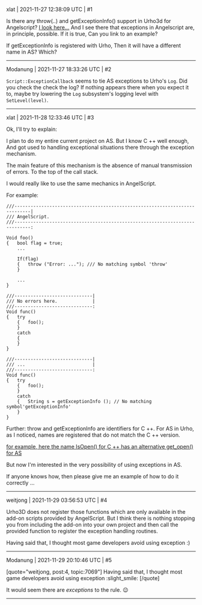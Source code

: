 xlat | 2021-11-27 12:38:09 UTC | #1

Is there any throw(..) and getExceptionInfo() support in Urho3d for Angelscript?
[I look here...](https://www.angelcode.com/angelscript/sdk/docs/manual/doc_script_stdlib_exception.html)
And I see there that exceptions in Angelscript are, in principle, possible.
If it is true,
Can you link to an example?

If getExceptionInfo is registered with Urho,
Then it will have a different name in AS? Which?

-------------------------

Modanung | 2021-11-27 18:33:26 UTC | #2

`Script::ExceptionCallback` seems to tie AS exceptions to Urho's `Log`. Did you check the check the log? If nothing appears there when you expect it to, maybe try lowering the `Log` subsystem's logging level with `SetLevel(level)`.

-------------------------

xlat | 2021-11-28 12:33:46 UTC | #3

Ok, I'll try to explain:

I plan to do my entire current project on AS.
But I know C ++ well enough,
And got used to handling exceptional situations there through the exception mechanism.

The main feature of this mechanism is the absence of manual transmission of errors.
To the top of the call stack.

I would really like to use the same mechanics in AngelScript.

For example:
```
///----------------------------------------------------------------------------|
/// AngelScript.
///----------------------------------------------------------------------------:

Void foo()
{   bool flag = true;
    ...
    
    If(flag)
    {   throw ("Error: ..."); /// No matching symbol 'throw'
    }
    
    ...
}

///-----------------------------|
/// No errors here.             |
///-----------------------------:
Void func()
{   try
    {   foo();
    }
    catch
    {
    }
}

///-----------------------------|
/// ...                         |
///-----------------------------:
Void func()
{   try
    {   foo();
    }
    catch
    {   String s = getExceptionInfo (); // No matching symbol'getExceptionInfo'
    }
}
```

Further:
throw and getExceptionInfo are identifiers for C ++.
For AS in Urho, as I noticed, names are registered that do not match the C ++ version.

[for example, here the name IsOpen() for C ++ has an alternative get_open() for AS](https://github.com/urho3d/Urho3D/blob/1.8-ALPHA/Source/Urho3D/AngelScript/IOAPI.cpp#L322)

But now I'm interested in the very possibility of using exceptions in AS.

If anyone knows how, then please give me an example of how to do it correctly ...

-------------------------

weitjong | 2021-11-29 03:56:53 UTC | #4

Urho3D does not register those functions which are only available in the add-on scripts provided by AngelScript. But I think there is nothing stopping you from including the add-on into your own project and then call the provided function to register the exception handling routines.

Having said that, I thought most game developers avoid using exception :)

-------------------------

Modanung | 2021-11-29 20:10:46 UTC | #5

[quote="weitjong, post:4, topic:7069"]
Having said that, I thought most game developers avoid using exception :slight_smile:
[/quote]

It would seem there are _exceptions_ to the rule. :wink:

-------------------------

